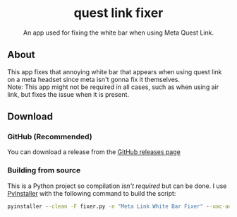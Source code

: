<h1 align="center">quest link fixer</h1>
<p align="center">An app used for fixing the white bar when using Meta Quest Link.</p>

## About
This app fixes that annoying white bar that appears when using quest link on a meta headset since meta isn't gonna fix it themselves.<br/>
Note: This app might not be required in all cases, such as when using air link, but fixes the issue when it is present.

## Download
### GitHub (Recommended)
You can download a release from the [GitHub releases page](https://github.com/paradoxical-autumn/meta-link-fixer/releases)

### Building from source
This is a Python project so compilation *isn't required* but can be done. I use [PyInstaller](https://pypi.org/project/pyinstaller/) with the following command to build the script:
```bat
pyinstaller --clean -F fixer.py -n "Meta Link White Bar Fixer" --uac-admin -i "icon.png"
```
